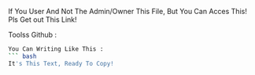 If You User And Not The Admin/Owner This File, But You Can Acces This!
Pls Get out This Link!

Toolss Github :
```bash
You Can Writing Like This :
``` bash
It's This Text, Ready To Copy!
```
```
